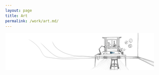 ```yaml
---
layout: page
title: Art
permalink: /work/art.md/
---
```

<img src="/work/images/Paris Studio Jules.png" alt="Tree of Stars" style="width:95%;">
